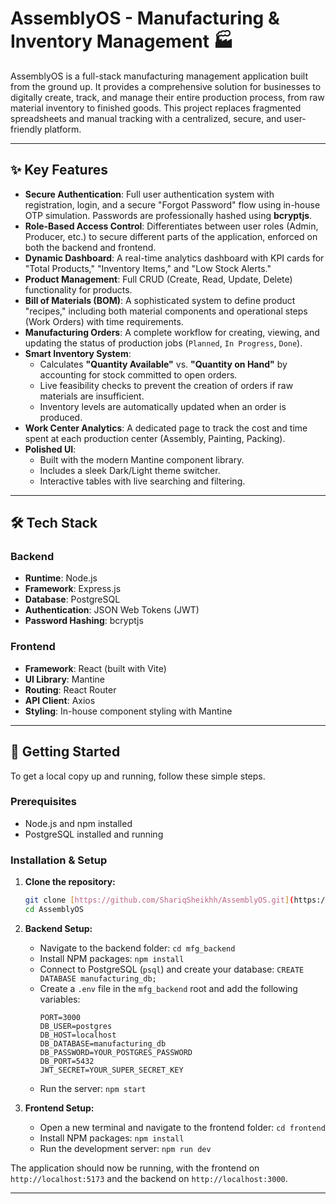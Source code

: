 # AssemblyOS - Manufacturing & Inventory Management 🏭

AssemblyOS is a full-stack manufacturing management application built from the ground up. It provides a comprehensive solution for businesses to digitally create, track, and manage their entire production process, from raw material inventory to finished goods. This project replaces fragmented spreadsheets and manual tracking with a centralized, secure, and user-friendly platform.

---

## ✨ Key Features

* **Secure Authentication**: Full user authentication system with registration, login, and a secure "Forgot Password" flow using in-house OTP simulation. Passwords are professionally hashed using **bcryptjs**.
* **Role-Based Access Control**: Differentiates between user roles (Admin, Producer, etc.) to secure different parts of the application, enforced on both the backend and frontend.
* **Dynamic Dashboard**: A real-time analytics dashboard with KPI cards for "Total Products," "Inventory Items," and "Low Stock Alerts."
* **Product Management**: Full CRUD (Create, Read, Update, Delete) functionality for products.
* **Bill of Materials (BOM)**: A sophisticated system to define product "recipes," including both material components and operational steps (Work Orders) with time requirements.
* **Manufacturing Orders**: A complete workflow for creating, viewing, and updating the status of production jobs (`Planned`, `In Progress`, `Done`).
* **Smart Inventory System**:
    * Calculates **"Quantity Available"** vs. **"Quantity on Hand"** by accounting for stock committed to open orders.
    * Live feasibility checks to prevent the creation of orders if raw materials are insufficient.
    * Inventory levels are automatically updated when an order is produced.
* **Work Center Analytics**: A dedicated page to track the cost and time spent at each production center (Assembly, Painting, Packing).
* **Polished UI**:
    * Built with the modern Mantine component library.
    * Includes a sleek Dark/Light theme switcher.
    * Interactive tables with live searching and filtering.

---

## 🛠️ Tech Stack

### Backend
* **Runtime**: Node.js
* **Framework**: Express.js
* **Database**: PostgreSQL
* **Authentication**: JSON Web Tokens (JWT)
* **Password Hashing**: bcryptjs

### Frontend
* **Framework**: React (built with Vite)
* **UI Library**: Mantine
* **Routing**: React Router
* **API Client**: Axios
* **Styling**: In-house component styling with Mantine

---

## 🚀 Getting Started

To get a local copy up and running, follow these simple steps.

### Prerequisites
* Node.js and npm installed
* PostgreSQL installed and running

### Installation & Setup

1.  **Clone the repository:**
    ```sh
    git clone [https://github.com/ShariqSheikhh/AssemblyOS.git](https://github.com/ShariqSheikhh/AssemblyOS.git)
    cd AssemblyOS
    ```

2.  **Backend Setup:**
    * Navigate to the backend folder: `cd mfg_backend`
    * Install NPM packages: `npm install`
    * Connect to PostgreSQL (`psql`) and create your database: `CREATE DATABASE manufacturing_db;`
    * Create a `.env` file in the `mfg_backend` root and add the following variables:
        ```env
        PORT=3000
        DB_USER=postgres
        DB_HOST=localhost
        DB_DATABASE=manufacturing_db
        DB_PASSWORD=YOUR_POSTGRES_PASSWORD
        DB_PORT=5432
        JWT_SECRET=YOUR_SUPER_SECRET_KEY
        ```
    * Run the server: `npm start`

3.  **Frontend Setup:**
    * Open a new terminal and navigate to the frontend folder: `cd frontend`
    * Install NPM packages: `npm install`
    * Run the development server: `npm run dev`

The application should now be running, with the frontend on `http://localhost:5173` and the backend on `http://localhost:3000`.

---
